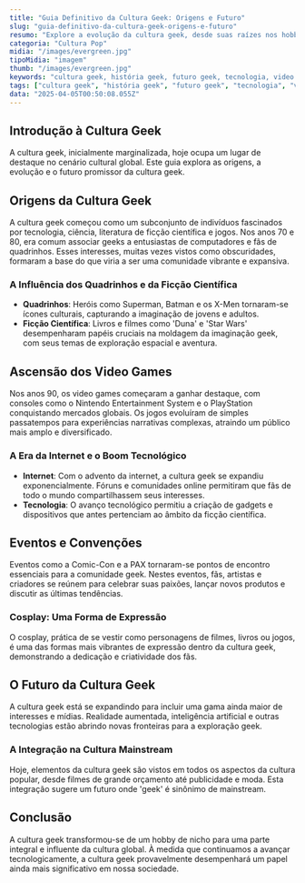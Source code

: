 ```yaml
---
title: "Guia Definitivo da Cultura Geek: Origens e Futuro"
slug: "guia-definitivo-da-cultura-geek-origens-e-futuro"
resumo: "Explore a evolução da cultura geek, desde suas raízes nos hobbies de nicho até sua expansão como uma influência dominante na cultura popular. Este guia abrangente cobre a história, os desenvolvimentos significativos e prevê para onde essa cultura vibrante está se dirigindo."
categoria: "Cultura Pop"
midia: "/images/evergreen.jpg"
tipoMidia: "imagem"
thumb: "/images/evergreen.jpg"
keywords: "cultura geek, história geek, futuro geek, tecnologia, video games, cosplay, ficção científica, quadrinhos"
tags: ["cultura geek", "história geek", "futuro geek", "tecnologia", "video games", "cosplay", "ficção científica", "quadrinhos"]
data: "2025-04-05T00:50:08.055Z"
---
```


## Introdução à Cultura Geek
A cultura geek, inicialmente marginalizada, hoje ocupa um lugar de destaque no cenário cultural global. Este guia explora as origens, a evolução e o futuro promissor da cultura geek.

## Origens da Cultura Geek
A cultura geek começou como um subconjunto de indivíduos fascinados por tecnologia, ciência, literatura de ficção científica e jogos. Nos anos 70 e 80, era comum associar geeks a entusiastas de computadores e fãs de quadrinhos. Esses interesses, muitas vezes vistos como obscuridades, formaram a base do que viria a ser uma comunidade vibrante e expansiva.

### A Influência dos Quadrinhos e da Ficção Científica
- **Quadrinhos**: Heróis como Superman, Batman e os X-Men tornaram-se ícones culturais, capturando a imaginação de jovens e adultos.
- **Ficção Científica**: Livros e filmes como 'Duna' e 'Star Wars' desempenharam papéis cruciais na moldagem da imaginação geek, com seus temas de exploração espacial e aventura.

## Ascensão dos Video Games
Nos anos 90, os video games começaram a ganhar destaque, com consoles como o Nintendo Entertainment System e o PlayStation conquistando mercados globais. Os jogos evoluíram de simples passatempos para experiências narrativas complexas, atraindo um público mais amplo e diversificado.

### A Era da Internet e o Boom Tecnológico
- **Internet**: Com o advento da internet, a cultura geek se expandiu exponencialmente. Fóruns e comunidades online permitiram que fãs de todo o mundo compartilhassem seus interesses.
- **Tecnologia**: O avanço tecnológico permitiu a criação de gadgets e dispositivos que antes pertenciam ao âmbito da ficção científica.

## Eventos e Convenções
Eventos como a Comic-Con e a PAX tornaram-se pontos de encontro essenciais para a comunidade geek. Nestes eventos, fãs, artistas e criadores se reúnem para celebrar suas paixões, lançar novos produtos e discutir as últimas tendências.

### Cosplay: Uma Forma de Expressão
O cosplay, prática de se vestir como personagens de filmes, livros ou jogos, é uma das formas mais vibrantes de expressão dentro da cultura geek, demonstrando a dedicação e criatividade dos fãs.

## O Futuro da Cultura Geek
A cultura geek está se expandindo para incluir uma gama ainda maior de interesses e mídias. Realidade aumentada, inteligência artificial e outras tecnologias estão abrindo novas fronteiras para a exploração geek.

### A Integração na Cultura Mainstream
Hoje, elementos da cultura geek são vistos em todos os aspectos da cultura popular, desde filmes de grande orçamento até publicidade e moda. Esta integração sugere um futuro onde 'geek' é sinônimo de mainstream.

## Conclusão
A cultura geek transformou-se de um hobby de nicho para uma parte integral e influente da cultura global. À medida que continuamos a avançar tecnologicamente, a cultura geek provavelmente desempenhará um papel ainda mais significativo em nossa sociedade.